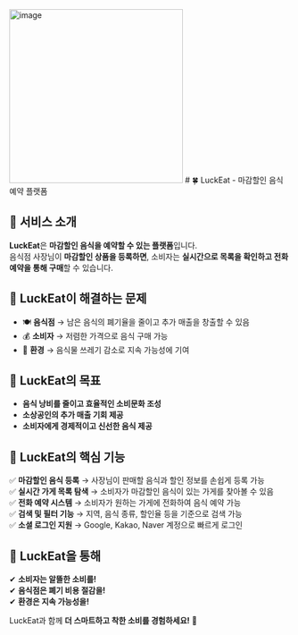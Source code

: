 <img width="311" alt="image" src="https://github.com/user-attachments/assets/71e55cc8-1b33-4701-8b02-0b57ee948368" />
# 🍀 LuckEat - 마감할인 음식 예약 플랫폼  

## 📌 서비스 소개  
**LuckEat**은 **마감할인 음식을 예약할 수 있는 플랫폼**입니다.  
음식점 사장님이 **마감할인 상품을 등록하면**, 소비자는 **실시간으로 목록을 확인하고 전화 예약을 통해 구매**할 수 있습니다.  

## 🎯 LuckEat이 해결하는 문제  
- 🍽️ **음식점** → 남은 음식의 폐기율을 줄이고 추가 매출을 창출할 수 있음  
- 💰 **소비자** → 저렴한 가격으로 음식 구매 가능  
- 🌱 **환경** → 음식물 쓰레기 감소로 지속 가능성에 기여  

## 🎯 LuckEat의 목표  
- **음식 낭비를 줄이고 효율적인 소비문화 조성**  
- **소상공인의 추가 매출 기회 제공**  
- **소비자에게 경제적이고 신선한 음식 제공**  

## 🚀 LuckEat의 핵심 기능  
✅ **마감할인 음식 등록** → 사장님이 판매할 음식과 할인 정보를 손쉽게 등록 가능  
✅ **실시간 가게 목록 탐색** → 소비자가 마감할인 음식이 있는 가게를 찾아볼 수 있음  
✅ **전화 예약 시스템** → 소비자가 원하는 가게에 전화하여 음식 예약 가능  
✅ **검색 및 필터 기능** → 지역, 음식 종류, 할인율 등을 기준으로 검색 가능  
✅ **소셜 로그인 지원** → Google, Kakao, Naver 계정으로 빠르게 로그인  

## 📌 LuckEat을 통해  
✔ **소비자는 알뜰한 소비를!**  
✔ **음식점은 폐기 비용 절감을!**  
✔ **환경은 지속 가능성을!**  

LuckEat과 함께 **더 스마트하고 착한 소비를 경험하세요!** 🎉  
